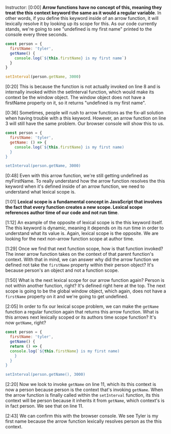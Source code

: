 Instructor: [0:00] **Arrow functions have no concept of this, meaning they treat the this context keyword the same as it would a regular variable**. In other words, if you define this keyword inside of an arrow function, it will lexically resolve it by looking up its scope for this. As our code currently stands, we're going to see "undefined is my first name" printed to the console every three seconds.

```js
const person = {
  firstName: 'tyler',
  getName() {
    console.log(`${this.firstName} is my first name`)
  }
}

setInterval(person.getName, 3000)
```

[0:20] This is because the function is not actually invoked on line 8 and is internally invoked within the setInterval function, which would make its context be the window object. The window object does not have a firstName property on it, so it returns "undefined is my first name".

[0:36] Sometimes, people will rush to arrow functions as the fix-all solution when having trouble with a this keyword. However, an arrow function on line 3 will still have the same problem. Our browser console will show this to us.

```js
const person = {
  firstName: 'tyler',
  getName: () => {
    console.log(`${this.firstName} is my first name)
  }
}

setInterval(person.getName, 3000)
```

[0:48] Even with this arrow function, we're still getting undefined as myFirstName. To really understand how the arrow function resolves the this keyword when it's defined inside of an arrow function, we need to understand what lexical scope is.

[1:01] **Lexical scope is a fundamental concept in JavaScript that involves the fact that every function creates a new scope. Lexical scope references author time of our code and not run time**.

[1:12] An example of the opposite of lexical scope is the this keyword itself. The this keyword is dynamic, meaning it depends on its run time in order to understand what its value is. Again, lexical scope is the opposite. We are looking for the next non-arrow function scope at author time.

[1:29] Once we find that next function scope, how is that function invoked? The inner arrow function takes on the context of that parent function's context. With that in mind, we can answer why did the arrow function we defined not take the `firstName` property within their person object? It's because person's an object and not a function scope.

[1:50] What is the next lexical scope for our arrow function again? Person is not within another function, right? It's defined right here at the top. The next scope is going to be the global window object, which again, does not have a `firstName` property on it and we're going to get undefined.

[2:05] In order to fix our lexical scope problem, we can make the `getName` function a regular function again that returns this arrow function. What is this arrows next lexically scoped or its authors time scope function? It's now `getName`, right?


```js
const person = {
  firstName: 'tyler',
  getName() {
  return () => {
  console.log(`${this.firstName} is my first name)
    }
  }
}

setInterval(person.getName(), 3000)
```

[2:20] Now we look to invoke `getName` on line 11, which its this context is now a person because person is the context that's invoking `getName`. When the arrow function is finally called within the `setInterval` function, its this context will be person because it inherits it from `getName`, which context's is in fact person. We see that on line 11.

[2:43] We can confirm this with the browser console. We see Tyler is my first name because the arrow function lexically resolves person as the this context.
